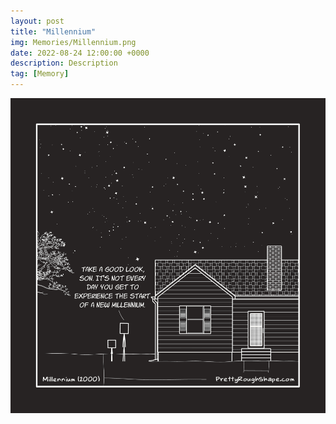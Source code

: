 ```yaml
---
layout: post
title: "Millennium"
img: Memories/Millennium.png
date: 2022-08-24 12:00:00 +0000
description: Description
tag: [Memory]
---
```


![](../assets/img/Memories/Millennium.png)
